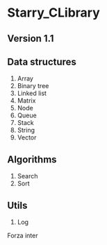 # Starry_CLibrary

## Version 1.1

## Data structures
1. Array
2. Binary tree
3. Linked list
4. Matrix
5. Node
6. Queue
7. Stack
8. String
9. Vector

## Algorithms
1. Search
2. Sort

## Utils
1. Log

Forza inter
